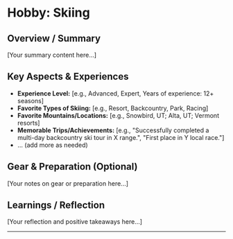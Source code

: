 # Hobby: Skiing

<!-- 
This template helps structure your portfolio information for the AI chatbot.
-->

## Overview / Summary

<!-- 
Provide a brief overview of your interest in skiing.
Example: "Skiing has been a lifelong passion, from racing in my youth to exploring backcountry terrain and enjoying resort skiing with friends and family."
-->

[Your summary content here...]

## Key Aspects & Experiences

<!--
List key aspects, experiences, or achievements related to this hobby.
-->

*   **Experience Level:** [e.g., Advanced, Expert, Years of experience: 12+ seasons]
*   **Favorite Types of Skiing:** [e.g., Resort, Backcountry, Park, Racing]
*   **Favorite Mountains/Locations:** [e.g., Snowbird, UT; Alta, UT; Vermont resorts]
*   **Memorable Trips/Achievements:** [e.g., "Successfully completed a multi-day backcountry ski tour in X range.", "First place in Y local race."]
*   ... (add more as needed)

## Gear & Preparation (Optional)

<!--
Briefly mention if you are particular about gear or preparation.
-->

[Your notes on gear or preparation here...]

## Learnings / Reflection

<!--
Reflect on what this hobby teaches you or how it contributes to your life.
Example: "Skiing has taught me resilience, risk assessment, and a deep appreciation for nature. It's also a great way to stay active and challenge myself physically and mentally."
-->

[Your reflection and positive takeaways here...]

--- 